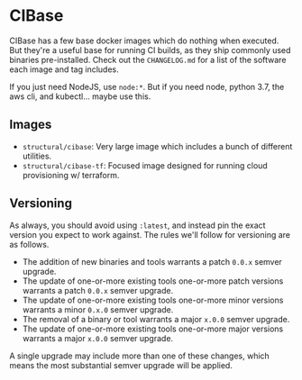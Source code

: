 # CIBase

CIBase has a few base docker images which do nothing when executed. But they're a useful base for
running CI builds, as they ship commonly used binaries pre-installed. Check out the
`CHANGELOG.md` for a list of the software each image and tag includes.

If you just need NodeJS, use `node:*`. But if you need node, python 3.7, the aws cli, and kubectl...
maybe use this.

## Images

- `structural/cibase`: Very large image which includes a bunch of different utilities.
- `structural/cibase-tf`: Focused image designed for running cloud provisioning w/ terraform.

## Versioning

As always, you should avoid using `:latest`, and instead pin the exact version you expect to work
against. The rules we'll follow for versioning are as follows.

- The addition of new binaries and tools warrants a patch `0.0.x` semver upgrade.
- The update of one-or-more existing tools one-or-more patch versions warrants a patch `0.0.x` semver upgrade.
- The update of one-or-more existing tools one-or-more minor versions warrants a minor `0.x.0` semver upgrade.
- The removal of a binary or tool warrants a major `x.0.0` semver upgrade.
- The update of one-or-more existing tools one-or-more major versions warrants a major `x.0.0` semver upgrade.

A single upgrade may include more than one of these changes, which means the most substantial semver
upgrade will be applied.
